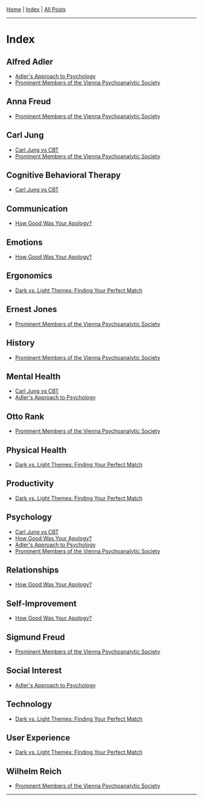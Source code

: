 [Home] \| [Index] \| [All Posts]

---

# Index

## Alfred Adler

- [Adler's Approach to Psychology]
- [Prominent Members of the Vienna Psychoanalytic Society]

## Anna Freud

- [Prominent Members of the Vienna Psychoanalytic Society]

## Carl Jung

- [Carl Jung vs CBT]
- [Prominent Members of the Vienna Psychoanalytic Society]

## Cognitive Behavioral Therapy

- [Carl Jung vs CBT]

## Communication

- [How Good Was Your Apology?]

## Emotions

- [How Good Was Your Apology?]

## Ergonomics

- [Dark vs. Light Themes: Finding Your Perfect Match]

## Ernest Jones

- [Prominent Members of the Vienna Psychoanalytic Society]

## History

- [Prominent Members of the Vienna Psychoanalytic Society]

## Mental Health

- [Carl Jung vs CBT]
- [Adler's Approach to Psychology]

## Otto Rank

- [Prominent Members of the Vienna Psychoanalytic Society]

## Physical Health

- [Dark vs. Light Themes: Finding Your Perfect Match]

## Productivity

- [Dark vs. Light Themes: Finding Your Perfect Match]

## Psychology

- [Carl Jung vs CBT]
- [How Good Was Your Apology?]
- [Adler's Approach to Psychology]
- [Prominent Members of the Vienna Psychoanalytic Society]

## Relationships

- [How Good Was Your Apology?]

## Self-Improvement

- [How Good Was Your Apology?]

## Sigmund Freud

- [Prominent Members of the Vienna Psychoanalytic Society]

## Social Interest

- [Adler's Approach to Psychology]

## Technology

- [Dark vs. Light Themes: Finding Your Perfect Match]

## User Experience

- [Dark vs. Light Themes: Finding Your Perfect Match]

## Wilhelm Reich

- [Prominent Members of the Vienna Psychoanalytic Society]

---

[Home]: ../README.md
[Index]: ./index.md
[All Posts]: ./posts/posts.md
[How Good Was Your Apology?]: ./posts/2023-12-15_how_good_was_your_apology.md
[Adler's Approach to Psychology]: ./posts/2023-12-15_adlers_approach_to_psychology.md
[Carl Jung vs CBT]: ./posts/2023-12-14_carl_jung_vs_CBT.md
[Dark vs. Light Themes: Finding Your Perfect Match]: ./posts/2023-12-06_dark_vs_light_themes.md
[The Courage to Be Disliked]: ./posts/the_courage_to_be_disliked.md
[Prominent Members of the Vienna Psychoanalytic Society]: ./posts/2023-12-17_prominent_members_of_vienna_psychoanalutic_society.md